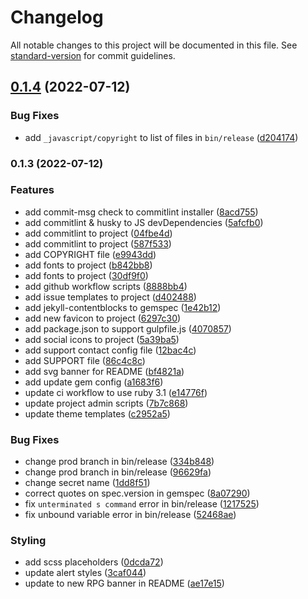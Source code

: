 # Changelog

All notable changes to this project will be documented in this file. See [standard-version](https://github.com/conventional-changelog/standard-version) for commit guidelines.

## [0.1.4](https://github.com/RedEyed-RPG/redeyed-jekyll-theme/compare/v0.1.3...v0.1.4) (2022-07-12)


### Bug Fixes

* add `_javascript/copyright` to list of files in `bin/release` ([d204174](https://github.com/RedEyed-RPG/redeyed-jekyll-theme/commit/d204174c4a58c2fe2eadb4a32e8af31f50952a03))

### 0.1.3 (2022-07-12)


### Features

* add commit-msg check to commitlint installer ([8acd755](https://github.com/RedEyed-RPG/redeyed-jekyll-theme/commit/8acd75586bcc698c042cce0c9f2984f531ad7d4a))
* add commitlint & husky to JS devDependencies ([5afcfb0](https://github.com/RedEyed-RPG/redeyed-jekyll-theme/commit/5afcfb00c32ac706377153c0dbb6c2c1553855e8))
* add commitlint to project ([04fbe4d](https://github.com/RedEyed-RPG/redeyed-jekyll-theme/commit/04fbe4d3e4ef46bc23bff17eb912e17903a4b93e))
* add commitlint to project ([587f533](https://github.com/RedEyed-RPG/redeyed-jekyll-theme/commit/587f533e53f5d9fbce90436cd618f4d8d0f87d84))
* add COPYRIGHT file ([e9943dd](https://github.com/RedEyed-RPG/redeyed-jekyll-theme/commit/e9943dd3fa88daa7ccf139697fa05c1922e0de29))
* add fonts to project ([b842bb8](https://github.com/RedEyed-RPG/redeyed-jekyll-theme/commit/b842bb8fa904f4dca317da261ff669a71e6c2390))
* add fonts to project ([30df9f0](https://github.com/RedEyed-RPG/redeyed-jekyll-theme/commit/30df9f0637ce59f76515b58d78012a61832eb54e))
* add github workflow scripts ([8888bb4](https://github.com/RedEyed-RPG/redeyed-jekyll-theme/commit/8888bb4dad395da9e5fd70f18aa0a442c1a743a5))
* add issue templates to project ([d402488](https://github.com/RedEyed-RPG/redeyed-jekyll-theme/commit/d402488aaddb48f8e58bd2744079f4ba7b19ffc8))
* add jekyll-contentblocks to gemspec ([1e42b12](https://github.com/RedEyed-RPG/redeyed-jekyll-theme/commit/1e42b12abb5b7e04ad30a1fc9603b572730928f3))
* add new favicon to project ([6297c30](https://github.com/RedEyed-RPG/redeyed-jekyll-theme/commit/6297c30b8d3600f38268bfee4ae1c7b555e98983))
* add package.json to support gulpfile.js ([4070857](https://github.com/RedEyed-RPG/redeyed-jekyll-theme/commit/40708571059ebf954d3933ae3eeda36d8b690a4c))
* add social icons to project ([5a39ba5](https://github.com/RedEyed-RPG/redeyed-jekyll-theme/commit/5a39ba58aaa3730e2c08a63f0a150f09903b853a))
* add support contact config file ([12bac4c](https://github.com/RedEyed-RPG/redeyed-jekyll-theme/commit/12bac4cb0d80176fee89c6d2af12993a8e140703))
* add SUPPORT file ([86c4c8c](https://github.com/RedEyed-RPG/redeyed-jekyll-theme/commit/86c4c8cd77a8320b63d635bf43949b58c34b1032))
* add svg banner for README ([bf4821a](https://github.com/RedEyed-RPG/redeyed-jekyll-theme/commit/bf4821a8e775afa989a1104a4d99ca3c6c773cbf))
* add update gem config ([a1683f6](https://github.com/RedEyed-RPG/redeyed-jekyll-theme/commit/a1683f66ac31534d9bb8f4890d484604dece9233))
* update ci workflow to use ruby 3.1 ([e14776f](https://github.com/RedEyed-RPG/redeyed-jekyll-theme/commit/e14776f68bc8807b0e15be26151d407ebcd2fc74))
* update project admin scripts ([7b7c868](https://github.com/RedEyed-RPG/redeyed-jekyll-theme/commit/7b7c8687958eb06754dae3cc49dc5a595ec91200))
* update theme templates ([c2952a5](https://github.com/RedEyed-RPG/redeyed-jekyll-theme/commit/c2952a5bc05d9fbadb2eb89cf71a6da0f0c9a4e2))


### Bug Fixes

* change prod branch in bin/release ([334b848](https://github.com/RedEyed-RPG/redeyed-jekyll-theme/commit/334b84896bcdc31d2eb86a1bf10dbed265781aa3))
* change prod branch in bin/release ([96629fa](https://github.com/RedEyed-RPG/redeyed-jekyll-theme/commit/96629fa3903344919b13b997c7817c859046a633))
* change secret name ([1dd8f51](https://github.com/RedEyed-RPG/redeyed-jekyll-theme/commit/1dd8f51cd3a67aef9b0e30ceec3846b4f6900184))
* correct quotes on spec.version in gemspec ([8a07290](https://github.com/RedEyed-RPG/redeyed-jekyll-theme/commit/8a072906e88245accebe5e4284f3a3687bfd91f4))
* fix `unterminated s command` error in bin/release ([1217525](https://github.com/RedEyed-RPG/redeyed-jekyll-theme/commit/12175253154d6b32475e4766c1e490dbe698b6da))
* fix unbound variable error in bin/release ([52468ae](https://github.com/RedEyed-RPG/redeyed-jekyll-theme/commit/52468ae68caf2fc02f5bcbbdeca7ff010f9cc3bc))


### Styling

* add scss placeholders ([0dcda72](https://github.com/RedEyed-RPG/redeyed-jekyll-theme/commit/0dcda720d746a9302630ec36630fe22a8e6781e0))
* update alert styles ([3caf044](https://github.com/RedEyed-RPG/redeyed-jekyll-theme/commit/3caf044e4c04249b90698d6e998fc283ee490ae2))
* update to new RPG banner in README ([ae17e15](https://github.com/RedEyed-RPG/redeyed-jekyll-theme/commit/ae17e15cd9ce1630689a751d7d830a708d718f84))
